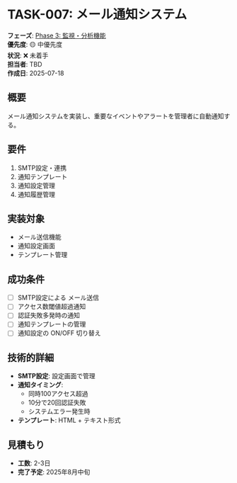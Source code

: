 # TASK-007: メール通知システム

**フェーズ**: [Phase 3: 監視・分析機能](../phases/phase3-monitoring.md)  
**優先度**: 🟡 中優先度  
**状況**: ❌ 未着手  
**担当者**: TBD  
**作成日**: 2025-07-18

## 概要
メール通知システムを実装し、重要なイベントやアラートを管理者に自動通知する。

## 要件
1. SMTP設定・連携
2. 通知テンプレート
3. 通知設定管理
4. 通知履歴管理

## 実装対象
- メール送信機能
- 通知設定画面
- テンプレート管理

## 成功条件
- [ ] SMTP設定による メール送信
- [ ] アクセス数閾値超過通知
- [ ] 認証失敗多発時の通知
- [ ] 通知テンプレートの管理
- [ ] 通知設定の ON/OFF 切り替え

## 技術的詳細
- **SMTP設定**: 設定画面で管理
- **通知タイミング**: 
  - 同時100アクセス超過
  - 10分で20回認証失敗
  - システムエラー発生時
- **テンプレート**: HTML + テキスト形式

## 見積もり
- **工数**: 2-3日
- **完了予定**: 2025年8月中旬